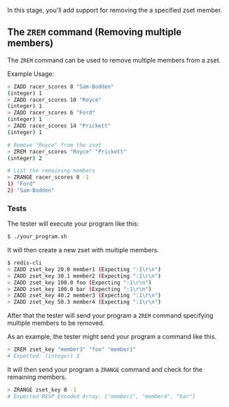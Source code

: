 In this stage, you'll add support for removing the a specified zset member.

## The `ZREM` command (Removing multiple members)

The `ZREM` command can be used to remove multiple members from a zset.

Example Usage:

```bash
> ZADD racer_scores 8 "Sam-Bodden"
(integer) 1
> ZADD racer_scores 10 "Royce"
(integer) 1
> ZADD racer_scores 6 "Ford"
(integer) 1
> ZADD racer_scores 14 "Prickett"
(integer) 1

# Remove "Royce" from the zset
> ZREM racer_scores "Royce" "Prickett"
(integer) 2

# List the remaining members
> ZRANGE racer_scores 0 -1
1) "Ford"
2) "Sam-Bodden"
```


### Tests

The tester will execute your program like this:

```bash
$ ./your_program.sh
```

It will then create a new zset with multiple members.

```bash
$ redis-cli
> ZADD zset_key 20.0 member1 (Expecting ":1\r\n")
> ZADD zset_key 30.1 member2 (Expecting ":1\r\n")
> ZADD zset_key 100.0 foo (Expecting ":1\r\n")
> ZADD zset_key 100.0 bar (Expecting ":1\r\n")
> ZADD zset_key 40.2 member3 (Expecting ":1\r\n")
> ZADD zset_key 50.3 member4 (Expecting ":1\r\n")
```

After that the tester will send your program a `ZREM` command specifying multiple members to be removed.

As an example, the tester might send your program a command like this.
```bash
> ZREM zset_key "member3" "foo" "member1"
# Expected: (integer) 3
```

It will then send your program a `ZRANGE` command and check for the remaining members.

```bash
> ZRANGE zset_key 0 -1
# Expected RESP Encoded Array: ["member2", "member4", "bar"]
```